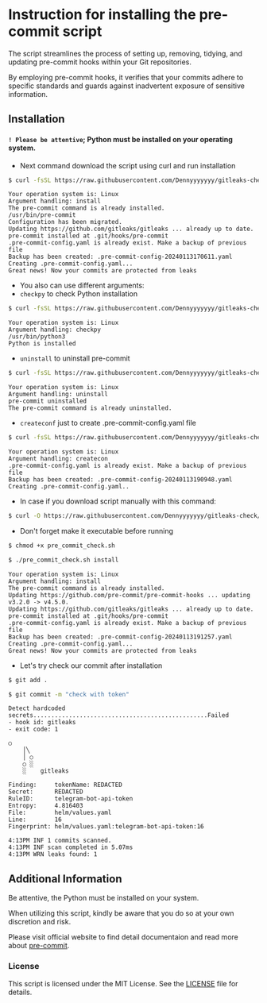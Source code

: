# Instruction for installing the pre-commit script

The script streamlines the process of setting up, removing, tidying, and updating pre-commit hooks within your Git repositories.

By employing pre-commit hooks, it verifies that your commits adhere to specific standards and guards against inadvertent exposure of sensitive information.

## Installation

#### `! Please be attentive`; Python must be installed on your operating system.

- Next command download the script using curl and run installation
```sh
$ curl -fsSL https://raw.githubusercontent.com/Dennyyyyyyy/gitleaks-check/main/pre_commit_check.sh | sh -s install
```
```log
Your operation system is: Linux
Argument handling: install
The pre-commit command is already installed.
/usr/bin/pre-commit
Configuration has been migrated.
Updating https://github.com/gitleaks/gitleaks ... already up to date.
pre-commit installed at .git/hooks/pre-commit
.pre-commit-config.yaml is already exist. Make a backup of previous file
Backup has been created: .pre-commit-config-20240113170611.yaml
Creating .pre-commit-config.yaml...
Great news! Now your commits are protected from leaks
```
- You also can use different arguments:
- `checkpy` to check Python installation
```sh
$ curl -fsSL https://raw.githubusercontent.com/Dennyyyyyyy/gitleaks-check/main/pre_commit_check.sh | sh -s checkpy
```
```log
Your operation system is: Linux
Argument handling: checkpy
/usr/bin/python3
Python is installed
```
- `uninstall` to uninstall pre-commit
```sh
$ curl -fsSL https://raw.githubusercontent.com/Dennyyyyyyy/gitleaks-check/main/pre_commit_check.sh | sh -s uninstall
```
```log
Your operation system is: Linux
Argument handling: uninstall
pre-commit uninstalled
The pre-commit command is already uninstalled.
```
- `createconf` just to create .pre-commit-config.yaml file
```sh
$ curl -fsSL https://raw.githubusercontent.com/Dennyyyyyyy/gitleaks-check/main/pre_commit_check.sh | sh -s createconf
```
```log
Your operation system is: Linux
Argument handling: createcon
.pre-commit-config.yaml is already exist. Make a backup of previous file
Backup has been created: .pre-commit-config-20240113190948.yaml
Creating .pre-commit-config.yaml..
```
- In case if you download script manually with this command:
```sh 
$ curl -O https://raw.githubusercontent.com/Dennyyyyyyy/gitleaks-check/main/pre_commit_check.sh 
```
- Don't forget make it executable before running
```sh
$ chmod +x pre_commit_check.sh
```
```sh
$ ./pre_commit_check.sh install
```
```log
Your operation system is: Linux
Argument handling: install
The pre-commit command is already installed.
Updating https://github.com/pre-commit/pre-commit-hooks ... updating v3.2.0 -> v4.5.0.
Updating https://github.com/gitleaks/gitleaks ... already up to date.
pre-commit installed at .git/hooks/pre-commit
.pre-commit-config.yaml is already exist. Make a backup of previous file
Backup has been created: .pre-commit-config-20240113191257.yaml
Creating .pre-commit-config.yaml...
Great news! Now your commits are protected from leaks
```
- Let's try check our commit after installation
```sh
$ git add .
```
```sh
$ git commit -m "check with token"
```
```log
Detect hardcoded secrets.................................................Failed
- hook id: gitleaks
- exit code: 1

○
    │╲
    │ ○
    ○ ░
    ░    gitleaks

Finding:     tokenName: REDACTED
Secret:      REDACTED
RuleID:      telegram-bot-api-token
Entropy:     4.816403
File:        helm/values.yaml
Line:        16
Fingerprint: helm/values.yaml:telegram-bot-api-token:16

4:13PM INF 1 commits scanned.
4:13PM INF scan completed in 5.07ms
4:13PM WRN leaks found: 1
```

## Additional Information

Be attentive, the Python must be installed on your system.

When utilizing this script, kindly be aware that you do so at your own discretion and risk.

Please visit official website to find detail documentaion and read more about [pre-commit](https://pre-commit.com).

### License

This script is licensed under the MIT License. See the [LICENSE](https://github.com/Dennyyyyyyy/gitleaks-check/blob/main/LICENSE) file for details.